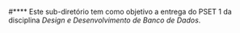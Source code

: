 #**** Este sub-diretório tem como objetivo a entrega do PSET 1 da disciplina *Design e Desenvolvimento de Banco de Dados*.
